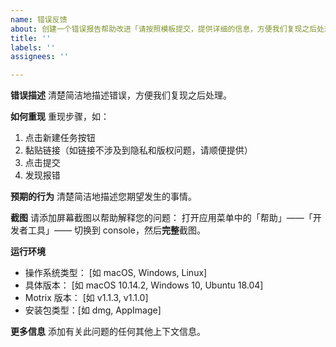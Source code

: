 ```yaml
---
name: 错误反馈
about: 创建一个错误报告帮助改进「请按照模板提交，提供详细的信息，方便我们复现之后处理」
title: ''
labels: ''
assignees: ''

---
```

<!--
反馈之前请搜索一下已有 issues 和 帮助文档，看是否有类似问题可以解决你的问题
https://github.com/agalwood/Motrix/issues
http://motrix.app/support

按以下格式填写反馈信息，谢谢
-->
**错误描述**
清楚简洁地描述错误，方便我们复现之后处理。

**如何重现**
重现步骤，如：
1. 点击新建任务按钮
2. 黏贴链接（如链接不涉及到隐私和版权问题，请顺便提供）
3. 点击提交
4. 发现报错

**预期的行为**
清楚简洁地描述您期望发生的事情。

**截图**
请添加屏幕截图以帮助解释您的问题：
打开应用菜单中的「帮助」——「开发者工具」—— 切换到 console，然后**完整**截图。

**运行环境**
 - 操作系统类型： [如 macOS, Windows, Linux]
 - 具体版本： [如 macOS 10.14.2, Windows 10, Ubuntu 18.04]
 - Motrix 版本： [如 v1.1.3, v1.1.0]
 - 安装包类型：[如 dmg, AppImage]

**更多信息**
添加有关此问题的任何其他上下文信息。
